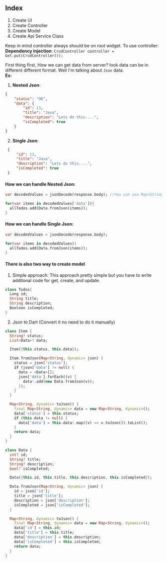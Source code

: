 ## Index
1. Create UI
2. Create Controller
3. Create Model
4. Create Api Service Class

Keep in mind controller always should be on root widget. To use controller:  
**Dependency injection**: `CrudController controller = Get.put(CrudController());`

First thing first, How we can get data from server? look data can be in different different format. Well I'm talking about `Json` data.  
**Ex:**

1. **Nested Json**:
```json
{
    "status": "OK",
    "data": {
        "id": 13,
        "title": "Java",
        "description": "Lets do this....",
        "isCompleted": true
    }
}
```
2. **Single Json**:
```json
 {
     "id": 13,
     "title": "Java",
     "description": "Lets do this....",
     "isCompleted": true
 }
```

#### How we can handle Nested Json:
```dart
var decodedValues = jsonDecode(response.body); //You can use Map<String, dynamic> also its fine

for(var items in decodedValues['data']){
  allTodos.add(Data.fromJson(items));
}
```

#### How we can handle Single Json:
```dart
var decodedValues = jsonDecode(response.body);

for(var items in decodedValues){
  allTodos.add(Data.fromJson(items));
}
```

#### There is also two way to create model
1. Simple approach: This approach pretty simple but you have to write additonal code for get, create, and update.
```dart
class Todos{
  Long id;
  String title;
  String description;
  Boolean isCompleted;
}
```
2. Json to Dart (Convert it no need to do it manually)
```dart
class Item {
  String? status;
  List<Data>? data;

  Item({this.status, this.data});

  Item.fromJson(Map<String, dynamic> json) {
    status = json['status'];
    if (json['data'] != null) {
      data = <Data>[];
      json['data'].forEach((v) {
        data!.add(new Data.fromJson(v));
      });
    }
  }

  Map<String, dynamic> toJson() {
    final Map<String, dynamic> data = new Map<String, dynamic>();
    data['status'] = this.status;
    if (this.data != null) {
      data['data'] = this.data!.map((v) => v.toJson()).toList();
    }
    return data;
  }
}

class Data {
  int? id;
  String? title;
  String? description;
  bool? isCompleted;

  Data({this.id, this.title, this.description, this.isCompleted});

  Data.fromJson(Map<String, dynamic> json) {
    id = json['id'];
    title = json['title'];
    description = json['description'];
    isCompleted = json['isCompleted'];
  }

  Map<String, dynamic> toJson() {
    final Map<String, dynamic> data = new Map<String, dynamic>();
    data['id'] = this.id;
    data['title'] = this.title;
    data['description'] = this.description;
    data['isCompleted'] = this.isCompleted;
    return data;
  }
}
```
